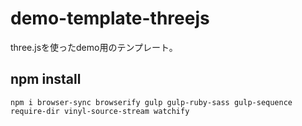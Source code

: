 # demo-template-threejs

three.jsを使ったdemo用のテンプレート。

## npm install

```
npm i browser-sync browserify gulp gulp-ruby-sass gulp-sequence require-dir vinyl-source-stream watchify
```
